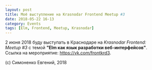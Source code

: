 ```yaml
---
layout: post
title: Моё выступление на Krasnodar Frontend Meetup #3
date: 2018-05-22 16-13
category: Events
tags: [Elm, Frontend, Meetup, Krasnodar]
---
```


2 июня 2018 буду выступать в Краснодаре на _Krasnodar Frontend: Meetup #3_ с
темой **"Elm как язык разработки веб-интерфейсов"**. Ссылка на мероприятие:
<https://vk.com/frontkrd3>.

(c) Симоненко Евгений, 2018
